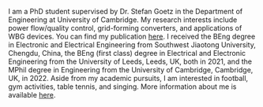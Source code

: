 I am a PhD student supervised by Dr. Stefan Goetz in the Department of Engineering at University of Cambridge. My research interests include power flow/quality control, grid-forming converters, and applications of WBG devices. You can find my publication [here](https://scholar.google.com/citations?user=gNH_3UMAAAAJ&hl=zh-CN). I received the BEng degree in Electronic and Electrical Engineering from Southwest Jiaotong University, Chengdu, China, the BEng (first class) degree in Electrical and Electronic Engineering from the University of Leeds, Leeds, UK, both in 2021, and the MPhil degree in Engineering from the University of Cambridge, Cambridge, UK, in 2022. Aside from my academic pursuits, I am interested in football, gym activities, table tennis, and singing. More information about me is available [here](https://www.linkedin.com/in/mowei-lu-017b65194/). 